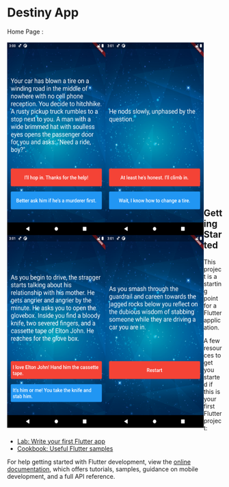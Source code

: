 # Destiny App

Home Page :
<br />
<br />
<img src="Screenshot.png" width="230" height="450
" align="left" align="top">
<img src="Screenshot2.png" width="230" height="450
" align="left" align="top">
<img src="Screenshot3.png" width="230" height="450
" align="left" align="top">
<img src="Screenshot4.png" width="230" height="450
" align="left" align="top">
<br />
<br />
<br />
<br />
<br />
<br />
<br />
<br />
<br />
<br />
<br />
<br />
<br />
<br />
<br />
<br />
<br />
<br />
<br />
<br />
<br />
## Getting Started

This project is a starting point for a Flutter application.

A few resources to get you started if this is your first Flutter project:

- [Lab: Write your first Flutter app](https://docs.flutter.dev/get-started/codelab)
- [Cookbook: Useful Flutter samples](https://docs.flutter.dev/cookbook)

For help getting started with Flutter development, view the
[online documentation](https://docs.flutter.dev/), which offers tutorials,
samples, guidance on mobile development, and a full API reference.

